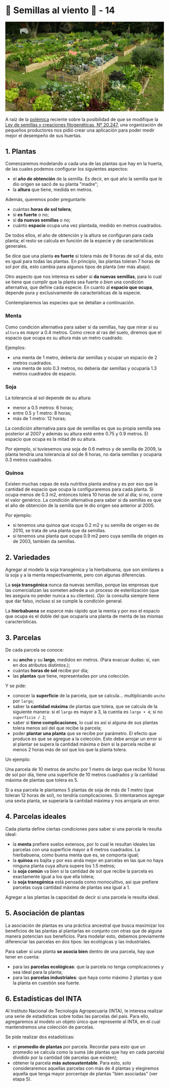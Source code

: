 # 🌱 Semillas al viento 🌱 - 14

<img src="images/huerta.jpg" width="500px" />

A raíz de la [polémica](https://www.elancasti.com.ar/opinion/2018/11/27/ley-cuestionada-389812.html) reciente sobre la posibilidad de que se modifique la [Ley de semillas y creaciones fitogenéticas, Nº 20.247](http://servicios.infoleg.gob.ar/infolegInternet/anexos/30000-34999/34822/texact.htm), una organización de pequeños productores nos pidió crear una aplicación para poder medir mejor el desempeño de sus huertas.

## 1. Plantas

Comenzaremos modelando a cada una de las plantas que hay en la huerta, de las cuales podemos configurar los siguientes aspectos:

* el **año de obtención** de la semilla. Es decir, en qué año la semilla que le dio origen se sacó de su planta "madre";
* la **altura** que tiene, medida en metros.

Además, queremos poder preguntarle:

* cuántas **horas de sol tolera**;
* si **es fuerte** o no;
* si **da nuevas semillas** o no;
* cuánto **espacio** ocupa una vez plantada, medido en metros cuadrados.

De todos ellos, el año de obtención y la altura se configuran para cada planta; el resto se calcula en función de la especie y de características generales.

Se dice que una planta **es fuerte** si tolera más de 9 horas de sol al día, esto es igual para todas las plantas. En principio, las plantas toleran 7 horas de sol por día, esto cambia para algunos tipos de planta (ver más abajo).

Otro aspecto que nos interesa es saber si **da nuevas semillas**, para lo cual se tiene que cumplir que la planta sea fuerte _o bien_ una condición alternativa, que define cada especie. En cuanto al **espacio que ocupa**, depende pura y exclusivamente de características de la especie.

Contemplaremos las especies que se detallan a continuación.

### Menta
Como condición alternativa para saber si da semillas, hay que mirar si su `altura` es mayor a 0.4 metros. 
Como crece al ras del suelo, diremos que el espacio que ocupa es su altura más un metro cuadrado.

Ejemplos:
* una menta de 1 metro, debería dar semillas y ocupar un espacio de 2 metros cuadrados.
* una menta de solo 0.3 metros, no debería dar semillas y ocuparía 1.3 metros cuadrados de espacio.

### Soja
La tolerancia al sol depende de su altura:
* menor a 0.5 metros: 6 horas;
* entre 0.5 y 1 metro: 8 horas;
* más de 1 metro: 12 horas;

La condición alternativa para que de semillas es que su propia semilla sea posterior al 2007 y además su altura esté entre 0.75 y 0.9 metros. El espacio que ocupa es la mitad de su altura.

Por ejemplo, si tuviesemos una soja de 0.6 metros y de semilla de 2009, la planta tendría una tolerancia al sol de 8 horas, no daría semillas y ocuparía 0.3 metros cuadrados.

### Quinoa
Existen muchas cepas de esta nutritiva planta andina y es por eso que la cantidad de espacio que ocupa la configuraremos para cada planta.
Si ocupa menos de 0.3 m2, entonces tolera 10 horas de sol al día; si no, corre el valor genérico. 
La condición alternativa para saber si da semillas es que el año de obtención de la semilla que le dio origen sea anterior al 2005.

Por ejemplo:
* si tenemos una quinoa que ocupa 0.2 m2 y su semilla de origen es de 2010, se trata de una planta que da semillas.
* si tenemos una planta que ocupa 0.9 m2 pero cuya semilla de origen es de 2003, también da semillas.

## 2. Variedades

Agregar al modelo la soja transgénica y la hierbabuena, que son similares a la soja y a la menta respectivamente, pero con algunas diferencias.

La **soja transgénica** nunca da nuevas semillas, porque las empresas que las comercializan las someten adrede a un proceso de esterilización (que les asegura no perder nunca a su clientes). _Ojo_: la consulta siempre tiene que dar falso, incluso si se cumple la condición general.

La **hierbabuena** se esparce más rápido que la menta y por eso el espacio que ocupa es el doble del que ocuparía una planta de menta de las mismas características.

## 3. Parcelas

De cada parcela se conoce:
* su **ancho** y su **largo**, medidos en metros. (Para evacuar dudas: sí, van en dos atributos distintos.);
* cuántas **horas de sol** recibe por día;
* las **plantas** que tiene, representadas por una colección.

Y se pide:
* conocer la **superficie** de la parcela, que se calcula... multiplicando `ancho` por `largo`;
* saber la **cantidad máxima** de plantas que tolera, que se calcula de la siguiente manera: si el `largo` es mayor a 3, la cuenta es `largo + 4`; si no `superficie / 2`;
* saber si **tiene complicaciones**, lo cual es así si alguna de sus plantas tolera menos sol del que recibe la parcela;
* poder **plantar una planta** que se recibe por parámetro. El efecto que produce es que se agregue a la colección. Esto debe arrojar un error si al plantar se supera la cantidad máxima _o bien_ si la parcela recibe al menos 2 horas más de sol que los que la planta tolera.

Un ejemplo:

Una parcela de 10 metros de ancho por 1 metro de largo que recibe 10 horas de sol por día, tiene una superficie de 10 metros cuadrados y la cantidad máxima de plantas que tolera es 5.

Si a esa parcela le plantamos 5 plantas de soja de más de 1 metro (que toleran 12 horas de sol), no tendría complicaciones. Si intentaramos agregar una sexta planta, se superaría la cantidad máxima y nos arrojaría un error.


## 4. Parcelas ideales

Cada planta define ciertas condiciones para saber si una parcela le resulta ideal:

* la **menta** prefiere suelos extensos, por lo cual le resultan ideales las parcelas con una superficie mayor a 6 metros cuadrados. La hierbabuena, como buena menta que es, se comporta igual;
* la **quinoa** es bajita y por eso anda mejor en parcelas en las que no haya ninguna planta cuya altura supere los 1.5 metros;
* la **soja común** va bien si la cantidad de sol que recibe la parcela es exactamente igual a los que ella tolera;
* la **soja transgénica** está pensada como monocultivo, así que prefiere parcelas cuya cantidad máxima de plantas sea igual a 1.

Agregar a las plantas la capacidad de decir si una parcela le resulta ideal.

## 5. Asociación de plantas

La asociación de plantas es una práctica ancestral que busca maximizar los beneficios de las plantas al plantarlas en conjunto con otras que de alguna manera potencian sus beneficios. Para modelar esto, debemos previamente diferenciar las parcelas en dos tipos: las ecológicas y las industriales.

Para saber si una planta **se asocia bien** dentro de una parcela, hay que tener en cuenta:
* para las **parcelas ecológicas**: que la parcela no tenga complicaciones y sea ideal para la planta;
* para las **parcelas industriales**: que haya como máximo 2 plantas y que la planta en cuestión sea fuerte.

## 6. Estadísticas del INTA

Al Instituto Nacional de Tecnología Agropecuaria (INTA), le interesa realizar una serie de estadísticas sobre todas las parcelas del país. Para ello, agregaremos al modelo un objeto único que represente al INTA, en el cual mantendremos una colección de parcelas.

Se pide realizar dos estadísticas:
* el **promedio de plantas** por parcela. Recordar para esto que un promedio se calcula como la suma (de plantas que hay en cada parcela) dividido por la cantidad (de parcelas que existen);
* obtener la parcela **más autosustentable**. Para esto, solo consideraremos aquellas parcelas con más de 4 plantas y elegiremos aquella que tenga mayor porcentaje de plantas "bien asociadas" (ver etapa 5).
